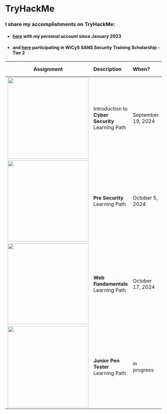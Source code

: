 # TryHackMe


### I share my accomplishments on TryHackMe:

- #### [here](https://tryhackme.com/p/Rosana) with my personal account since January 2023
- #### and [here](https://tryhackme.com/r/p/CyberRosana) participating in WiCyS SANS Security Training Scholarship - Tier 2




| Assignment                                  | Description                | When?     | Hands-on |
| :-----------------------------------------: | :------------------------- | :-------- | --------: | 
| <img src="https://tryhackme-certificates.s3-eu-west-1.amazonaws.com/THM-FBOHY0UAVD.png" width="260"/> | Introduction to<br>**Cyber Security** Learning Path | September 19, 2024 | 3 | 
| <img src="https://tryhackme-certificates.s3-eu-west-1.amazonaws.com/THM-1GBA9ROYFI.png" width="260"/> | **Pre Security** Learning Path | October 5, 2024 | 2 | 
|  <img src="https://tryhackme-certificates.s3-eu-west-1.amazonaws.com/THM-SLADXNEMGJ.png" width="260"/> | **Web Fundamentals** Learning Path | October 17, 2024 | 2 | 
|  <img src="" width="260"/> | **Junior Pen Tester** Learning Path | in progress | 2 | 
